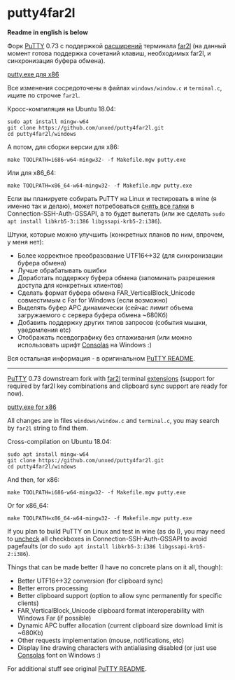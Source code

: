 # putty4far2l
**Readme in english is below**

Форк [PuTTY](https://www.chiark.greenend.org.uk/~sgtatham/putty/latest.html) 0.73 с поддержкой [расширений](https://github.com/cyd01/KiTTY/issues/74#issuecomment-626917718) терминала [far2l](https://github.com/elfmz/far2l) (на данный момент готова поддержка сочетаний клавиш, необходимых far2l, и синхронизация буфера обмена).

[putty.exe для x86](https://github.com/unxed/putty4far2l/raw/master/windows/putty.exe)

Все изменения сосредоточены в файлах `windows/window.c` и `terminal.c`, ищите по строчке `far2l`.

Кросс-компиляция на Ubuntu 18.04:
```
sudo apt install mingw-w64
git clone https://github.com/unxed/putty4far2l.git
cd putty4far2l/windows
```

А потом, для сборки версии для x86:

`make TOOLPATH=i686-w64-mingw32- -f Makefile.mgw putty.exe`

Или для x86_64:

`make TOOLPATH=x86_64-w64-mingw32- -f Makefile.mgw putty.exe`

Если вы планируете собирать PuTTY на Linux и тестировать в wine (я именно так и делаю), может потребоваться [снять все галки](https://bugs.winehq.org/show_bug.cgi?id=48196) в Connection-SSH-Auth-GSSAPI, а то будет вылетать (или же сделать `sudo apt install libkrb5-3:i386 libgssapi-krb5-2:i386`).

Штуки, которые можно улучшить (конкретных планов по ним, впрочем, у меня нет):
- Более корректное преобразование UTF16<->32 (для синхронизации буфера обмена)
- Лучше обрабатывать ошибки
- Доработать поддержку буфера обмена (запоминать разрешения доступа для конкретных клиентов)
- Сделать формат буфера обмена FAR_VerticalBlock_Unicode совместимым с Far for Windows (если возможно)
- Выделять буфер APC динамически (сейчас лимит объема загружаемого с сервера буфера обмена ~680Кб)
- Добавить поддержку других типов запросов (события мышки, уведомления etc)
- Отображать псевдографику без сглаживания (или можно использовать шрифт [Consolas](https://en.wikipedia.org/wiki/Consolas) на Windows :)

Вся остальная информация - в оригинальном [PuTTY README](https://github.com/unxed/putty4far2l/blob/master/README).

---

[PuTTY](https://www.chiark.greenend.org.uk/~sgtatham/putty/latest.html) 0.73 downstream fork with [far2l](https://github.com/elfmz/far2l) terminal
[extensions](https://github.com/cyd01/KiTTY/issues/74#issuecomment-626917718) (support for required by far2l key combinations and clipboard sync support are ready for now).

[putty.exe for x86](https://github.com/unxed/putty4far2l/raw/master/windows/putty.exe)

All changes are in files `windows/window.c` and `terminal.c`, you may search by `far2l` string to find them.

Cross-compilation on Ubuntu 18.04:
```
sudo apt install mingw-w64
git clone https://github.com/unxed/putty4far2l.git
cd putty4far2l/windows
```

And then, for x86:

`make TOOLPATH=i686-w64-mingw32- -f Makefile.mgw putty.exe`

Or for x86_64:

`make TOOLPATH=x86_64-w64-mingw32- -f Makefile.mgw putty.exe`

If you plan to build PuTTY on Linux and test in wine (as do I), you may need to [uncheck](https://bugs.winehq.org/show_bug.cgi?id=48196) all checkboxes in Connection-SSH-Auth-GSSAPI to avoid pagefaults (or do `sudo apt install libkrb5-3:i386 libgssapi-krb5-2:i386`).

Things that can be made better (I have no concrete plans on it all, though):
- Better UTF16<->32 conversion (for clipboard sync)
- Better errors processing
- Better clipboard support (option to allow sync permanently for specific clients)
- FAR_VerticalBlock_Unicode clipboard format interoperability with Windows Far (if possible)
- Dynamic APC buffer allocation (current clipboard size download limit is ~680Kb)
- Other requests implementation (mouse, notifications, etc)
- Display line drawing characters with antialiasing disabled (or just use [Consolas](https://en.wikipedia.org/wiki/Consolas) font on Windows :)

For additional stuff see original [PuTTY README](https://github.com/unxed/putty4far2l/blob/master/README).

